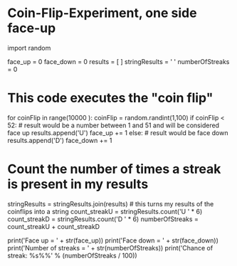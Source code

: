 # Coin-Flip-Experiment, one side face-up

import random

face_up = 0
face_down = 0
results = [ ]
stringResults = ' '
numberOfStreaks = 0

# This code executes the "coin flip"

for coinFlip in range(10000 ):
    coinFlip = random.randint(1,100)
    if coinFlip < 52: # result would be a number between 1 and 51 and will be considered face up
        results.append('U')
        face_up += 1
    else: # result would be face down
        results.append('D')
        face_down += 1

#  Count the number of times a streak is present in my results
stringResults = stringResults.join(results) # this turns my results of the coinflips into a string
count_streakU = stringResults.count('U ' * 6)
count_streakD = stringResults.count('D ' * 6)
numberOfStreaks = count_streakU + count_streakD


print('Face up = ' + str(face_up))
print('Face down = ' + str(face_down))
print('Number of streaks = ' + str(numberOfStreaks))
print('Chance of streak: %s%%' % (numberOfStreaks / 100))

